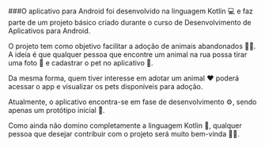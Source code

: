 ###O aplicativo para Android foi desenvolvido na linguagem Kotlin 💻 e faz parte de um projeto básico criado durante o curso de Desenvolvimento de Aplicativos para Android.

O projeto tem como objetivo facilitar a adoção de animais abandonados 🐶🐱.
A ideia é que qualquer pessoa que encontre um animal na rua possa tirar uma foto 📸 e cadastrar o pet no aplicativo 📲.

Da mesma forma, quem tiver interesse em adotar um animal ❤️ poderá acessar o app e visualizar os pets disponíveis para adoção.

Atualmente, o aplicativo encontra-se em fase de desenvolvimento ⚙️, sendo apenas um protótipo inicial 🧩.

Como ainda não domino completamente a linguagem Kotlin 🧠, qualquer pessoa que desejar contribuir com o projeto será muito bem-vinda 🤝💡.